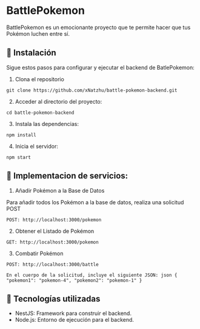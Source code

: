 # BattlePokemon

BattlePokemon es un emocionante proyecto que te permite hacer que tus Pokémon luchen entre sí.

## 🚀 Instalación

Sigue estos pasos para configurar y ejecutar el backend de BatlePokemon:

1. Clona el repositorio
```
git clone https://github.com/xNatzhu/battle-pokemon-backend.git
```

2. Acceder al directorio del proyecto:
```
cd battle-pokemon-backend
```
3. Instala las dependencias:
```
npm install
```
4. Inicia el servidor:
```
npm start
```

## 🔨 Implementacion de servicios:

1. Añadir Pokémon a la Base de Datos

Para añadir todos los Pokémon a la base de datos, realiza una solicitud POST 
```
POST: http://localhost:3000/pokemon
```

2. Obtener el Listado de Pokémon
```
GET: http://localhost:3000/pokemon
```

3. Combatir Pokémon
```
POST: http://localhost:3000/battle

En el cuerpo de la solicitud, incluye el siguiente JSON: json { "pokemon1": "pokemon-4", "pokemon2": "pokemon-1" }
```


## 🔨 Tecnologías utilizadas 

- NestJS: Framework para construir el backend.
- Node.js: Entorno de ejecución para el backend.
  

